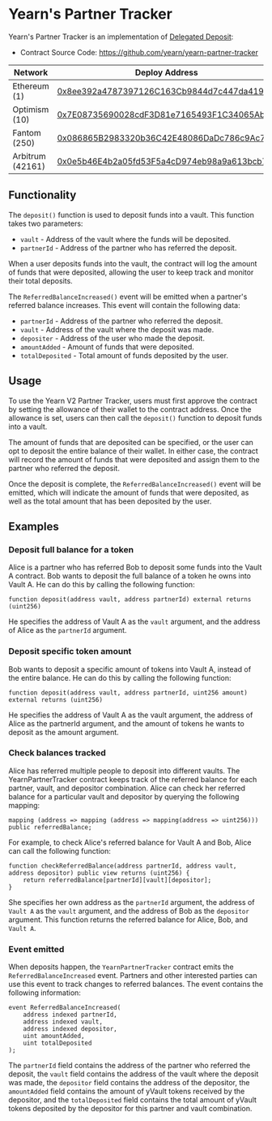 # Yearn's Partner Tracker

Yearn's Partner Tracker is an implementation of [Delegated Deposit](https://docs.yearn.fi/partners/integration_guide#delegated-deposit):

- Contract Source Code: https://github.com/yearn/yearn-partner-tracker

| Network          | Deploy Address                                                                                                                   |
| ---------------- | -------------------------------------------------------------------------------------------------------------------------------- |
| Ethereum (1)     | [0x8ee392a4787397126C163Cb9844d7c447da419D8](https://etherscan.io/address/0x8ee392a4787397126C163Cb9844d7c447da419D8)            |
| Optimism (10)    | [0x7E08735690028cdF3D81e7165493F1C34065AbA2](https://optimistic.etherscan.io/address/0x7E08735690028cdF3D81e7165493F1C34065AbA2) |
| Fantom (250)     | [0x086865B2983320b36C42E48086DaDc786c9Ac73B](https://ftmscan.com/address/0x086865B2983320b36C42E48086DaDc786c9Ac73B)             |
| Arbitrum (42161) | [0x0e5b46E4b2a05fd53F5a4cD974eb98a9a613bcb7](https://arbiscan.io/address/0x0e5b46E4b2a05fd53F5a4cD974eb98a9a613bcb7)             |

## Functionality

The `deposit()` function is used to deposit funds into a vault. This function takes two parameters:

- `vault` - Address of the vault where the funds will be deposited.
- `partnerId` - Address of the partner who has referred the deposit.

When a user deposits funds into the vault, the contract will log the amount of funds that were deposited, allowing the user to keep track and monitor their total deposits.

The `ReferredBalanceIncreased()` event will be emitted when a partner's referred balance increases. This event will contain the following data:

- `partnerId` - Address of the partner who referred the deposit.
- `vault` - Address of the vault where the deposit was made.
- `depositer` - Address of the user who made the deposit.
- `amountAdded` - Amount of funds that were deposited.
- `totalDeposited` - Total amount of funds deposited by the user.

## Usage

To use the Yearn V2 Partner Tracker, users must first approve the contract by setting the allowance of their wallet to the contract address. Once the allowance is set, users can then call the `deposit()` function to deposit funds into a vault.

The amount of funds that are deposited can be specified, or the user can opt to deposit the entire balance of their wallet. In either case, the contract will record the amount of funds that were deposited and assign them to the partner who referred the deposit.

Once the deposit is complete, the `ReferredBalanceIncreased()` event will be emitted, which will indicate the amount of funds that were deposited, as well as the total amount that has been deposited by the user.

## Examples

### Deposit full balance for a token

Alice is a partner who has referred Bob to deposit some funds into the Vault A contract. Bob wants to deposit the full balance of a token he owns into Vault A. He can do this by calling the following function:

```
function deposit(address vault, address partnerId) external returns (uint256)
```

He specifies the address of Vault A as the `vault` argument, and the address of Alice as the `partnerId` argument.

### Deposit specific token amount

Bob wants to deposit a specific amount of tokens into Vault A, instead of the entire balance. He can do this by calling the following function:

```
function deposit(address vault, address partnerId, uint256 amount) external returns (uint256)
```

He specifies the address of Vault A as the vault argument, the address of Alice as the partnerId argument, and the amount of tokens he wants to deposit as the amount argument.

### Check balances tracked

Alice has referred multiple people to deposit into different vaults. The YearnPartnerTracker contract keeps track of the referred balance for each partner, vault, and depositor combination. Alice can check her referred balance for a particular vault and depositor by querying the following mapping:

```
mapping (address => mapping (address => mapping(address => uint256))) public referredBalance;
```

For example, to check Alice's referred balance for Vault A and Bob, Alice can call the following function:

```
function checkReferredBalance(address partnerId, address vault, address depositor) public view returns (uint256) {
    return referredBalance[partnerId][vault][depositor];
}
```

She specifies her own address as the `partnerId` argument, the address of `Vault A` as the `vault` argument, and the address of Bob as the `depositor` argument. This function returns the referred balance for Alice, Bob, and `Vault A`.

### Event emitted

When deposits happen, the `YearnPartnerTracker` contract emits the `ReferredBalanceIncreased` event. Partners and other interested parties can use this event to track changes to referred balances. The event contains the following information:

```
event ReferredBalanceIncreased(
    address indexed partnerId,
    address indexed vault,
    address indexed depositor,
    uint amountAdded,
    uint totalDeposited
);
```

The `partnerId` field contains the address of the partner who referred the deposit, the `vault` field contains the address of the vault where the deposit was made, the `depositor` field contains the address of the depositor, the `amountAdded` field contains the amount of yVault tokens received by the depositor, and the `totalDeposited` field contains the total amount of yVault tokens deposited by the depositor for this partner and vault combination.
